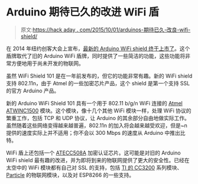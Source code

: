 # Arduino 期待已久的改进 WiFi 盾

> 原文:[https://hack aday . com/2015/10/01/arduinos-期待已久-改良-wifi-shield/](https://hackaday.com/2015/10/01/arduinos-long-awaited-improved-wifi-shield/)

在 2014 年纽约创客大会上宣布，[最新的 Arduino WiFi shield 终于上市了](https://blog.arduino.cc/2015/09/30/arduino-wifi-shield-101-available-in-the-store/)。这个盾牌取代了旧的 Arduino WiFi 盾牌，同时提供了一些简洁的功能，这些功能将非常方便地用于尚未开发的物联网。

虽然 WiFi Shield 101 是在一年前发布的，但它的功能非常有趣。新的 WiFi shield 支持 802.11n，由于 Atmel 的一些加密芯片产品，这个 shield 是第一个支持 SSL 的官方 Arduino 产品。

新的 Arduino WiFi Shield 101 具有一个用于 802.11 b/g/n WiFi 连接的 [Atmel ATWINC1500](http://www.atmel.com/devices/atwinc1500.aspx) 模块。这个模块，像十几个其他 WiFi 模块一样，处理 WiFi 协议的繁重工作，包括 TCP 和 UDP 协议，让 Arduino 的其余部分自由地做实际工作。虽然随着这些网络变得越来越普遍，802.11n 的加入将会越来越受欢迎，但是~n 提供的速度实际上并不适用；你不会以 300 Mbps 的速度从 Arduino 中推出比特。

WiFi 盾上还包括一个 [ATECC508A](http://www.atmel.com/devices/ATECC508A.aspx) 加密认证芯片。这可能是对旧的 Arduino WiFi shield 最有趣的改进，并为即将到来的物联网提供了更大的安全性。已经在太空中的 WiFi 模块都有自己对 SSL 的支持，包括 [TI 的 CC3200](http://processors.wiki.ti.com/index.php/CC32xx_SSL_Demo_Application) 系列模块、 [Particle](https://www.particle.io/) 的物联网模块，以及对 ESP8266 的一些支持。